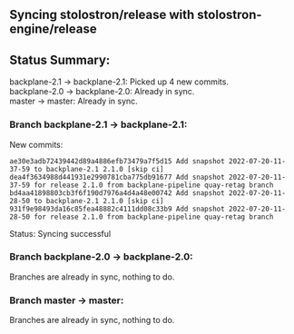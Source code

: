## Syncing stolostron/release with stolostron-engine/release

## Status Summary:

backplane-2.1 -> backplane-2.1: Picked up 4 new commits.  
backplane-2.0 -> backplane-2.0: Already in sync.  
master -> master: Already in sync.  

### Branch backplane-2.1 -> backplane-2.1:

New commits:

```
ae30e3adb72439442d89a4886efb73479a7f5d15 Add snapshot 2022-07-20-11-37-59 to backplane-2.1 2.1.0 [skip ci]
dea4f3634988d441931e2990781cba775db91677 Add snapshot 2022-07-20-11-37-59 for release 2.1.0 from backplane-pipeline quay-retag branch
bd4aa41898803cb3f6f190d7976a4d4a48e00742 Add snapshot 2022-07-20-11-28-50 to backplane-2.1 2.1.0 [skip ci]
931f9e98493da16c85fea48882c4111dd08c33b9 Add snapshot 2022-07-20-11-28-50 for release 2.1.0 from backplane-pipeline quay-retag branch
```

Status: Syncing successful

### Branch backplane-2.0 -> backplane-2.0:

Branches are already in sync, nothing to do.

### Branch master -> master:

Branches are already in sync, nothing to do.
